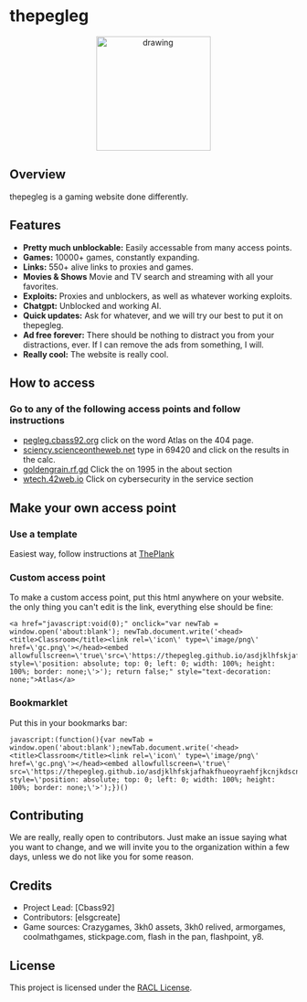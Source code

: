 # thepegleg
<p align="center">
<img src="favicon.ico" alt="drawing" width="200"/>
</p>

## Overview

thepegleg is a gaming website done differently.

## Features

- **Pretty much unblockable:** Easily accessable from many access points.
- **Games:** 10000+ games, constantly expanding.
- **Links:** 550+ alive links to proxies and games.
- **Movies & Shows** Movie and TV search and streaming with all your favorites.
- **Exploits:** Proxies and unblockers, as well as whatever working exploits.
- **Chatgpt:** Unblocked and working AI.
- **Quick updates:** Ask for whatever, and we will try our best to put it on thepegleg.
- **Ad free forever:** There should be nothing to distract you from your distractions, ever. If I can remove the ads from something, I will.
- **Really cool:** The website is really cool.

## How to access
### Go to any of the following access points and follow instructions 
- [pegleg.cbass92.org](https://pegleg.cbass92.org) click on the word Atlas on the 404 page.
- [sciency.scienceontheweb.net](https://sciency.scienceontheweb.net) type in 69420 and click on the results in the calc.
- [goldengrain.rf.gd](http://goldengrain.rf.gd/) Click the on 1995 in the about section
- [wtech.42web.io](http://wtech.42web.io/) Click on cybersecurity in the service section

## Make your own access point
### Use a template
Easiest way, follow instructions at [ThePlank](https://github.com/sebastian-92/ThePlank/README.md)
### Custom access point
To make a custom access point, put this html anywhere on your website. the only thing you can't edit is the link, everything else should be fine:
```
<a href="javascript:void(0);" onclick="var newTab = window.open('about:blank'); newTab.document.write('<head><title>Classroom</title><link rel=\'icon\' type=\'image/png\' href=\'gc.png\'></head><embed allowfullscreen=\'true\'src=\'https://thepegleg.github.io/asdjklhfskjafhakfhueoyraehfjkcnjkdscnsjakdreuoiwefh/index.html\' style=\'position: absolute; top: 0; left: 0; width: 100%; height: 100%; border: none;\'>'); return false;" style="text-decoration: none;">Atlas</a>
```

### Bookmarklet
Put this in your bookmarks bar:
```
javascript:(function(){var newTab = window.open('about:blank');newTab.document.write('<head><title>Classroom</title><link rel=\'icon\' type=\'image/png\' href=\'gc.png\'></head><embed allowfullscreen=\'true\' src=\'https://thepegleg.github.io/asdjklhfskjafhakfhueoyraehfjkcnjkdscnsjakdreuoiwefh/index.html\' style=\'position: absolute; top: 0; left: 0; width: 100%; height: 100%; border: none;\'>');})()
```

## Contributing

We are really, really open to contributors. Just make an issue saying what you want to change, and we will invite you to the organization within a few days, unless we do not like you for some reason.

## Credits

- Project Lead: [Cbass92]
- Contributors: [elsgcreate]
- Game sources: Crazygames, 3kh0 assets, 3kh0 relived, armorgames, coolmathgames, stickpage.com, flash in the pan, flashpoint, y8.

## License

This project is licensed under the [RACL License](LICENSE).
